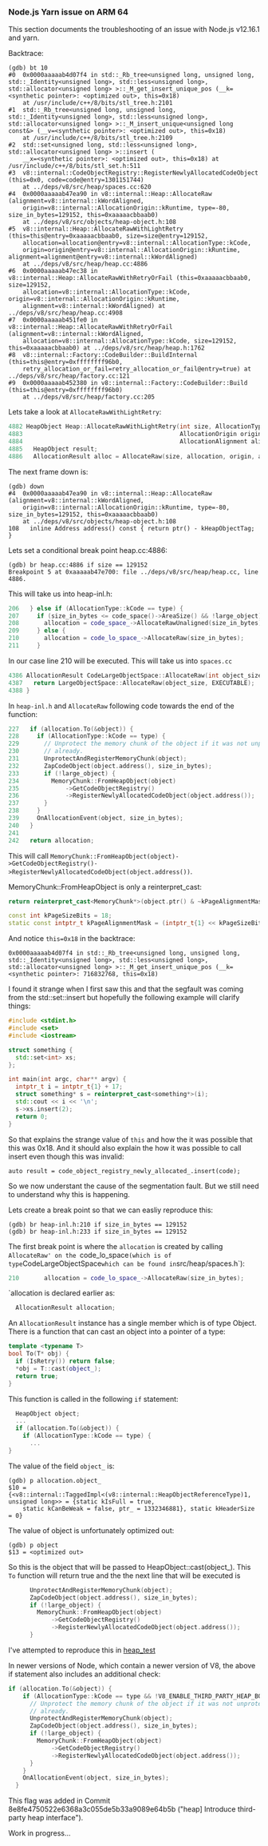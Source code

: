 ### Node.js Yarn issue on ARM 64
This section documents the troubleshooting of an issue with Node.js v12.16.1
and yarn.

Backtrace:
```console
(gdb) bt 10
#0  0x0000aaaaab4d07f4 in std::_Rb_tree<unsigned long, unsigned long, std::_Identity<unsigned long>, std::less<unsigned long>, std::allocator<unsigned long> >::_M_get_insert_unique_pos (__k=<synthetic pointer>: <optimized out>, this=0x18)
    at /usr/include/c++/8/bits/stl_tree.h:2101
#1  std::_Rb_tree<unsigned long, unsigned long, std::_Identity<unsigned long>, std::less<unsigned long>, std::allocator<unsigned long> >::_M_insert_unique<unsigned long const&> (__v=<synthetic pointer>: <optimized out>, this=0x18)
    at /usr/include/c++/8/bits/stl_tree.h:2109
#2  std::set<unsigned long, std::less<unsigned long>, std::allocator<unsigned long> >::insert (
    __x=<synthetic pointer>: <optimized out>, this=0x18) at /usr/include/c++/8/bits/stl_set.h:511
#3  v8::internal::CodeObjectRegistry::RegisterNewlyAllocatedCodeObject (this=0x0, code=code@entry=1301151744)
    at ../deps/v8/src/heap/spaces.cc:620
#4  0x0000aaaaab47ea90 in v8::internal::Heap::AllocateRaw (alignment=v8::internal::kWordAligned, 
    origin=v8::internal::AllocationOrigin::kRuntime, type=-80, size_in_bytes=129152, this=0xaaaaacbbaab0)
    at ../deps/v8/src/objects/heap-object.h:108
#5  v8::internal::Heap::AllocateRawWithLightRetry (this=this@entry=0xaaaaacbbaab0, size=size@entry=129152, 
    allocation=allocation@entry=v8::internal::AllocationType::kCode, 
    origin=origin@entry=v8::internal::AllocationOrigin::kRuntime, alignment=alignment@entry=v8::internal::kWordAligned)
    at ../deps/v8/src/heap/heap.cc:4886
#6  0x0000aaaaab47ec38 in v8::internal::Heap::AllocateRawWithRetryOrFail (this=0xaaaaacbbaab0, size=129152, 
    allocation=v8::internal::AllocationType::kCode, origin=v8::internal::AllocationOrigin::kRuntime, 
    alignment=v8::internal::kWordAligned) at ../deps/v8/src/heap/heap.cc:4908
#7  0x0000aaaaab451fe0 in v8::internal::Heap::AllocateRawWithRetryOrFail (alignment=v8::internal::kWordAligned, 
    allocation=v8::internal::AllocationType::kCode, size=129152, this=0xaaaaacbbaab0) at ../deps/v8/src/heap/heap.h:1762
#8  v8::internal::Factory::CodeBuilder::BuildInternal (this=this@entry=0xffffffff96b0, 
    retry_allocation_or_fail=retry_allocation_or_fail@entry=true) at ../deps/v8/src/heap/factory.cc:121
#9  0x0000aaaaab452380 in v8::internal::Factory::CodeBuilder::Build (this=this@entry=0xffffffff96b0)
    at ../deps/v8/src/heap/factory.cc:205
```
Lets take a look at `AllocateRawWithLightRetry`:
```c++
4882 HeapObject Heap::AllocateRawWithLightRetry(int size, AllocationType allocation, 
4883                                            AllocationOrigin origin,             
4884                                            AllocationAlignment alignment) {     
4885   HeapObject result;                                                            
4886   AllocationResult alloc = AllocateRaw(size, allocation, origin, alignment);
```
The next frame down is:
```
(gdb) down
#4  0x0000aaaaab47ea90 in v8::internal::Heap::AllocateRaw (alignment=v8::internal::kWordAligned, 
    origin=v8::internal::AllocationOrigin::kRuntime, type=-80, size_in_bytes=129152, this=0xaaaaacbbaab0)
    at ../deps/v8/src/objects/heap-object.h:108
108	  inline Address address() const { return ptr() - kHeapObjectTag; }
```
Lets set a conditional break point heap.cc:4886:
```console
(gdb) br heap.cc:4886 if size == 129152
Breakpoint 5 at 0xaaaaab47e700: file ../deps/v8/src/heap/heap.cc, line 4886.
```
This will take us into heap-inl.h:
```c++
206   } else if (AllocationType::kCode == type) {                                   
207     if (size_in_bytes <= code_space()->AreaSize() && !large_object) {           
208       allocation = code_space_->AllocateRawUnaligned(size_in_bytes);            
209     } else {                                                                    
210       allocation = code_lo_space_->AllocateRaw(size_in_bytes);                  
211     }                                                         
```
In our case line 210 will be executed. This will take us into `spaces.cc`
```c++
4386 AllocationResult CodeLargeObjectSpace::AllocateRaw(int object_size) {           
4387   return LargeObjectSpace::AllocateRaw(object_size, EXECUTABLE);                
4388 } 
```
In `heap-inl.h` and `AllocateRaw` following code towards the end of the function:
```c++
227   if (allocation.To(&object)) {                                                 
228     if (AllocationType::kCode == type) {                                        
229       // Unprotect the memory chunk of the object if it was not unprotected     
230       // already.                                                               
231       UnprotectAndRegisterMemoryChunk(object);                                  
232       ZapCodeObject(object.address(), size_in_bytes);                           
233       if (!large_object) {                                                      
234         MemoryChunk::FromHeapObject(object)                                     
235             ->GetCodeObjectRegistry()                                           
236             ->RegisterNewlyAllocatedCodeObject(object.address());               
237       }                                                                         
238     }                                                                           
239     OnAllocationEvent(object, size_in_bytes);                                   
240   }                                                                             
241                                                                                 
242   return allocation;  
```
This will call
`MemoryChunk::FromHeapObject(object)->GetCodeObjectRegistry()->RegisterNewlyAllocatedCodeObject(object.address())`. 

MemoryChunk::FromHeapObject is only a reinterpret_cast:
```c++
return reinterpret_cast<MemoryChunk*>(object.ptr() & ~kPageAlignmentMask);

const int kPageSizeBits = 18;
static const intptr_t kPageAlignmentMask = (intptr_t{1} << kPageSizeBits) - 1;
```
And notice `this=0x18` in the backtrace:
```console
0x0000aaaaab4d07f4 in std::_Rb_tree<unsigned long, unsigned long, std::_Identity<unsigned long>, std::less<unsigned long>, std::allocator<unsigned long> >::_M_get_insert_unique_pos (__k=<synthetic pointer>: 716832768, this=0x18)
```
I found it strange when I first saw this and that the segfault was coming from
the std::set::insert but hopefully the following example will clarify things:
```c++
#include <stdint.h>
#include <set>
#include <iostream>

struct something {
  std::set<int> xs;
};

int main(int argc, char** argv) {
  intptr_t i = intptr_t{1} + 17;
  struct something* s = reinterpret_cast<something*>(i);
  std::cout << i << '\n';
  s->xs.insert(2);
  return 0;
}
```
So that explains the strange value of `this` and how the it was possible
that this was 0x18. And it should also explain the how it was possible to call
insert even though this was invalid:
```
auto result = code_object_registry_newly_allocated_.insert(code);
```
So we now understant the cause of the segmentation fault. But we still need to
understand why this is happening.

Lets create a break point so that we can easliy reproduce this:
```console
(gdb) br heap-inl.h:210 if size_in_bytes == 129152
(gdb) br heap-inl.h:233 if size_in_bytes == 129152
```
The first break point is where the `allocation` is created by calling `AllocateRaw'
on the `code_lo_space` (which is of type `CodeLargeObjectSpace` which can be
found in `src/heap/spaces.h`):
```c++
210       allocation = code_lo_space_->AllocateRaw(size_in_bytes);                  
```
`allocation is declared earlier as:
```c++
  AllocationResult allocation;
```
An `AllocationResult` instance has a single member which is of type Object.
There is a function that can cast an object into a pointer of a type:
```c++
template <typename T>                                                             
bool To(T* obj) {                                                                 
  if (IsRetry()) return false;                                                
  *obj = T::cast(object_);                                                    
  return true;                                                                
}
```
This function is called in the following `if` statement:
```c++
  HeapObject object; 
  ...
  if (allocation.To(&object)) {
    if (AllocationType::kCode == type) {
      ...
}
```
The value of the field `object_` is:
```console
(gdb) p allocation.object_
$10 = {<v8::internal::TaggedImpl<(v8::internal::HeapObjectReferenceType)1, unsigned long>> = {static kIsFull = true, 
    static kCanBeWeak = false, ptr_ = 1332346881}, static kHeaderSize = 0}
```
The value of object is unfortunately optimized out:
```console
(gdb) p object
$13 = <optimized out>
```
So this is the object that will be passed to HeapObject::cast(object_). This `To`
function will return true and the the next line that will be executed is
```c++
      UnprotectAndRegisterMemoryChunk(object);
      ZapCodeObject(object.address(), size_in_bytes);
      if (!large_object) {
        MemoryChunk::FromHeapObject(object)
            ->GetCodeObjectRegistry()
            ->RegisterNewlyAllocatedCodeObject(object.address());
      }
```
I've attempted to reproduce this in [heap_test](https://github.com/danbev/learning-v8/blob/f3aae7a4e073f5a3183199aab89b0a8abe09680f/test/heap_test.cc#L48)

In newer versions of Node, which contain a newer version of V8, the above
if statement also includes an additional check:
```c++
if (allocation.To(&object)) {
    if (AllocationType::kCode == type && !V8_ENABLE_THIRD_PARTY_HEAP_BOOL) {       
      // Unprotect the memory chunk of the object if it was not unprotected        
      // already.
      UnprotectAndRegisterMemoryChunk(object);
      ZapCodeObject(object.address(), size_in_bytes);
      if (!large_object) {
        MemoryChunk::FromHeapObject(object)
            ->GetCodeObjectRegistry()
            ->RegisterNewlyAllocatedCodeObject(object.address());
      }
    }
    OnAllocationEvent(object, size_in_bytes);
  }
```
This flag was added in Commit 8e8fe4750522e6368a3c055de5b33a9089e64b5b
("heap] Introduce third-party heap interface").

Work in progress...
